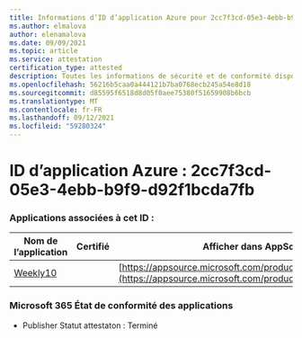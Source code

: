 ```yaml
---
title: Informations d’ID d’application Azure pour 2cc7f3cd-05e3-4ebb-b9f9-d92f1bcda7fb
ms.author: elmalova
author: elenamalova
ms.date: 09/09/2021
ms.topic: article
ms.service: attestation
certification_type: attested
description: Toutes les informations de sécurité et de conformité disponibles pour 2cc7f3cd-05e3-4ebb-b9f9-d92f1bcda7fb.
ms.openlocfilehash: 56216b5caa0a444121b7ba0768ecb245a54e8d18
ms.sourcegitcommit: d85595f6518d8d05f0aee75380f51659908b6bcb
ms.translationtype: MT
ms.contentlocale: fr-FR
ms.lasthandoff: 09/12/2021
ms.locfileid: "59280324"
---
```

# <a name="azure-app-id-2cc7f3cd-05e3-4ebb-b9f9-d92f1bcda7fb"></a>ID d’application Azure : 2cc7f3cd-05e3-4ebb-b9f9-d92f1bcda7fb


### <a name="apps-associated-with-this-id"></a>Applications associées à cet ID :
| **Nom de l’application** | **Certifié** | **Afficher dans AppSource** |
|--------------|---------------|-----------------------|
| [Weekly10](https://docs.microsoft.com/microsoft-365-app-certification/forward/WA200001441) |  | [https://appsource.microsoft.com/product/office/WA200001441](https://appsource.microsoft.com/product/office/WA200001441) |

### <a name="microsoft-365-app-compliance-status"></a>Microsoft 365 État de conformité des applications
- Publisher Statut attestaton : Terminé
